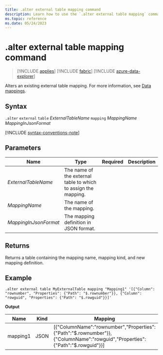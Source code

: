 ```yaml
---
title: .alter external table mapping command
description: Learn how to use the `.alter external table mapping` command to alter an external table mapping for Azure Blob Storage or Azure Data Lake external tables.
ms.topic: reference
ms.date: 05/24/2023
---
```


# .alter external table mapping command

> [!INCLUDE [applies](../includes/applies-to-version/applies.md)] [!INCLUDE [fabric](../includes/applies-to-version/fabric.md)] [!INCLUDE [azure-data-explorer](../includes/applies-to-version/azure-data-explorer.md)]

Alters an existing external table mapping. For more information, see [Data mappings](mappings.md).

## Syntax

`.alter` `external` `table` *ExternalTableName* `mapping` *MappingName* *MappingInJsonFormat*

[!INCLUDE [syntax-conventions-note](../includes/syntax-conventions-note.md)]

## Parameters

|Name|Type|Required|Description|
|--|--|--|--|
|*ExternalTableName*|The name of the external table to which to assign the mapping.|
|*MappingName*|The name of the mapping.|
|*MappingInJsonFormat*|The mapping definition in JSON format.|

## Returns

Returns a table containing the mapping name, mapping kind, and new mapping definition.

## Example

```kusto
.alter external table MyExternalTable mapping "Mapping1" '[{"Column": "rownumber", "Properties": {"Path": "$.rownumber"}}, {"Column": "rowguid", "Properties": {"Path": "$.rowguid"}}]'
```

**Output**

| Name | Kind | Mapping |
|--|--|--|
| mapping1 | JSON | [{"ColumnName":"rownumber","Properties":{"Path":"$.rownumber"}},{"ColumnName":"rowguid","Properties":{"Path":"$.rowguid"}}] |

